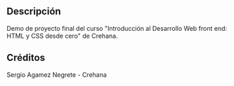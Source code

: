 ## Descripción
Demo de proyecto final del curso "Introducción al Desarrollo Web front end: HTML y CSS desde cero" de Crehana.

## Créditos
Sergio Agamez Negrete - Crehana

